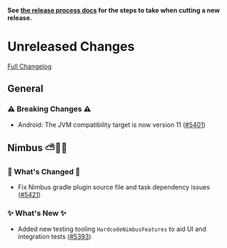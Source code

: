 **See [the release process docs](docs/howtos/cut-a-new-release.md) for the steps to take when cutting a new release.**

# Unreleased Changes

[Full Changelog](https://github.com/mozilla/application-services/compare/v97.1.0...main)

<!-- WARNING: New entries should be added below this comment to ensure the `./automation/prepare-release.py` script works as expected.

Use the template below to make assigning a version number during the release cutting process easier.

## [Component Name]

### ⚠️ Breaking Changes ⚠️
  - Description of the change with a link to the pull request ([#0000](https://github.com/mozilla/application-services/pull/0000))
### 🦊 What's Changed 🦊
  - Description of the change with a link to the pull request ([#0000](https://github.com/mozilla/application-services/pull/0000))
### ✨ What's New ✨
  - Description of the change with a link to the pull request ([#0000](https://github.com/mozilla/application-services/pull/0000))

-->

## General

### ⚠️ Breaking Changes ⚠️

- Android: The JVM compatibility target is now version 11 ([#5401](https://github.com/mozilla/application-services/issues/5401))

## Nimbus ⛅️🔬🔭

### 🦊 What's Changed 🦊
  - Fix Nimbus gradle plugin source file and task dependency issues ([#5421](https://github.com/mozilla/application-services/pull/5421))

### ✨ What's New ✨
  - Added new testing tooling `HardcodeNimbusFeatures` to aid UI and integration tests ([#5393](https://github.com/mozilla/application-services/pull/5393))
